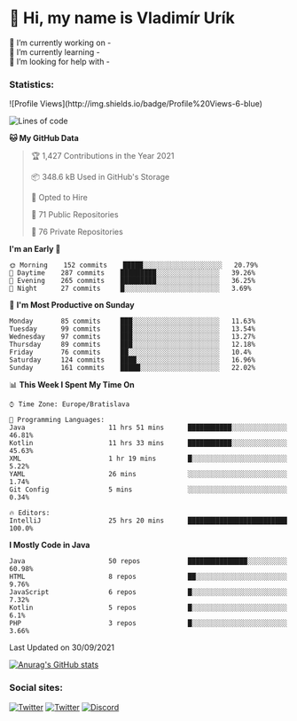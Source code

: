 <h1> 👋 Hi, my name is Vladimír Urík</h1>
<p>
 🔭 I’m currently working on -<br>
 🌱 I’m currently learning -<br>
 🤔 I’m looking for help with -<br>
</p>
<h3>Statistics:</h3>
<!--START_SECTION:waka-->
![Profile Views](http://img.shields.io/badge/Profile%20Views-6-blue)

![Lines of code](https://img.shields.io/badge/From%20Hello%20World%20I%27ve%20Written-4.0%20million%20lines%20of%20code-blue)

**🐱 My GitHub Data** 

> 🏆 1,427 Contributions in the Year 2021
 > 
> 📦 348.6 kB Used in GitHub's Storage 
 > 
> 💼 Opted to Hire
 > 
> 📜 71 Public Repositories 
 > 
> 🔑 76 Private Repositories  
 > 
**I'm an Early 🐤** 

```text
🌞 Morning    152 commits    █████░░░░░░░░░░░░░░░░░░░░   20.79% 
🌆 Daytime    287 commits    █████████░░░░░░░░░░░░░░░░   39.26% 
🌃 Evening    265 commits    █████████░░░░░░░░░░░░░░░░   36.25% 
🌙 Night      27 commits     █░░░░░░░░░░░░░░░░░░░░░░░░   3.69%

```
📅 **I'm Most Productive on Sunday** 

```text
Monday       85 commits     ███░░░░░░░░░░░░░░░░░░░░░░   11.63% 
Tuesday      99 commits     ███░░░░░░░░░░░░░░░░░░░░░░   13.54% 
Wednesday    97 commits     ███░░░░░░░░░░░░░░░░░░░░░░   13.27% 
Thursday     89 commits     ███░░░░░░░░░░░░░░░░░░░░░░   12.18% 
Friday       76 commits     ██░░░░░░░░░░░░░░░░░░░░░░░   10.4% 
Saturday     124 commits    ████░░░░░░░░░░░░░░░░░░░░░   16.96% 
Sunday       161 commits    █████░░░░░░░░░░░░░░░░░░░░   22.02%

```


📊 **This Week I Spent My Time On** 

```text
⌚︎ Time Zone: Europe/Bratislava

💬 Programming Languages: 
Java                     11 hrs 51 mins      ███████████░░░░░░░░░░░░░░   46.81% 
Kotlin                   11 hrs 33 mins      ███████████░░░░░░░░░░░░░░   45.63% 
XML                      1 hr 19 mins        █░░░░░░░░░░░░░░░░░░░░░░░░   5.22% 
YAML                     26 mins             ░░░░░░░░░░░░░░░░░░░░░░░░░   1.74% 
Git Config               5 mins              ░░░░░░░░░░░░░░░░░░░░░░░░░   0.34%

🔥 Editors: 
IntelliJ                 25 hrs 20 mins      █████████████████████████   100.0%

```

**I Mostly Code in Java** 

```text
Java                     50 repos            ███████████████░░░░░░░░░░   60.98% 
HTML                     8 repos             ██░░░░░░░░░░░░░░░░░░░░░░░   9.76% 
JavaScript               6 repos             █░░░░░░░░░░░░░░░░░░░░░░░░   7.32% 
Kotlin                   5 repos             █░░░░░░░░░░░░░░░░░░░░░░░░   6.1% 
PHP                      3 repos             █░░░░░░░░░░░░░░░░░░░░░░░░   3.66%

```



 Last Updated on 30/09/2021
<!--END_SECTION:waka-->

[![Anurag's GitHub stats](https://github-readme-stats.vercel.app/api?username=vladimir-urik)](https://github.com/anuraghazra/github-readme-stats)

<h3>Social sites:</h3>
<p><a href="https://twitter.com/GGGEDR" target="_blank"><img alt="Twitter" src="https://img.shields.io/badge/twitter-%231DA1F2.svg?&style=for-the-badge&logo=twitter&logoColor=white" /></a> <a href="https://www.reddit.com/user/GGGEDR" target="_blank"><img alt="Twitter" src="https://img.shields.io/badge/reddit-%23FE6262.svg?&style=for-the-badge&logo=reddit&logoColor=white" /></a> <a href="https://discord.com/users/535708984959827978" target="_blank"><img alt="Discord" src="https://img.shields.io/badge/discord-%235865f2.svg?&style=for-the-badge&logo=discord&logoColor=white" />
</p>
